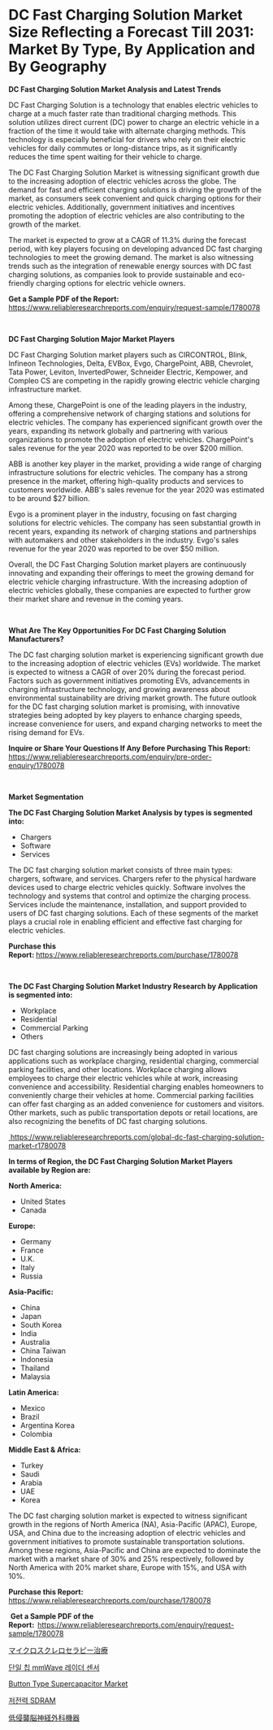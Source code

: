 <p><h1>DC Fast Charging Solution Market Size Reflecting a Forecast Till 2031: Market By Type, By Application and By Geography</h1></p><p><strong>DC Fast Charging Solution Market Analysis and Latest Trends</strong></p>
<p><p>DC Fast Charging Solution is a technology that enables electric vehicles to charge at a much faster rate than traditional charging methods. This solution utilizes direct current (DC) power to charge an electric vehicle in a fraction of the time it would take with alternate charging methods. This technology is especially beneficial for drivers who rely on their electric vehicles for daily commutes or long-distance trips, as it significantly reduces the time spent waiting for their vehicle to charge.</p><p>The DC Fast Charging Solution Market is witnessing significant growth due to the increasing adoption of electric vehicles across the globe. The demand for fast and efficient charging solutions is driving the growth of the market, as consumers seek convenient and quick charging options for their electric vehicles. Additionally, government initiatives and incentives promoting the adoption of electric vehicles are also contributing to the growth of the market.</p><p>The market is expected to grow at a CAGR of 11.3% during the forecast period, with key players focusing on developing advanced DC fast charging technologies to meet the growing demand. The market is also witnessing trends such as the integration of renewable energy sources with DC fast charging solutions, as companies look to provide sustainable and eco-friendly charging options for electric vehicle owners.</p></p>
<p><strong>Get a Sample PDF of the Report:&nbsp;</strong> <a href="https://www.reliableresearchreports.com/enquiry/request-sample/1780078">https://www.reliableresearchreports.com/enquiry/request-sample/1780078</a></p>
<p>&nbsp;</p>
<p><strong>DC Fast Charging Solution Major Market Players</strong></p>
<p><p>DC Fast Charging Solution market players such as CIRCONTROL, Blink, Infineon Technologies, Delta, EVBox, Evgo, ChargePoint, ABB, Chevrolet, Tata Power, Leviton, InvertedPower, Schneider Electric, Kempower, and Compleo CS are competing in the rapidly growing electric vehicle charging infrastructure market.</p><p>Among these, ChargePoint is one of the leading players in the industry, offering a comprehensive network of charging stations and solutions for electric vehicles. The company has experienced significant growth over the years, expanding its network globally and partnering with various organizations to promote the adoption of electric vehicles. ChargePoint's sales revenue for the year 2020 was reported to be over $200 million.</p><p>ABB is another key player in the market, providing a wide range of charging infrastructure solutions for electric vehicles. The company has a strong presence in the market, offering high-quality products and services to customers worldwide. ABB's sales revenue for the year 2020 was estimated to be around $27 billion.</p><p>Evgo is a prominent player in the industry, focusing on fast charging solutions for electric vehicles. The company has seen substantial growth in recent years, expanding its network of charging stations and partnerships with automakers and other stakeholders in the industry. Evgo's sales revenue for the year 2020 was reported to be over $50 million.</p><p>Overall, the DC Fast Charging Solution market players are continuously innovating and expanding their offerings to meet the growing demand for electric vehicle charging infrastructure. With the increasing adoption of electric vehicles globally, these companies are expected to further grow their market share and revenue in the coming years.</p></p>
<p>&nbsp;</p>
<p><strong>What Are The Key Opportunities For DC Fast Charging Solution Manufacturers?</strong></p>
<p><p>The DC fast charging solution market is experiencing significant growth due to the increasing adoption of electric vehicles (EVs) worldwide. The market is expected to witness a CAGR of over 20% during the forecast period. Factors such as government initiatives promoting EVs, advancements in charging infrastructure technology, and growing awareness about environmental sustainability are driving market growth. The future outlook for the DC fast charging solution market is promising, with innovative strategies being adopted by key players to enhance charging speeds, increase convenience for users, and expand charging networks to meet the rising demand for EVs.</p></p>
<p><strong>Inquire or Share Your Questions If Any Before Purchasing This Report:</strong> <a href="https://www.reliableresearchreports.com/enquiry/pre-order-enquiry/1780078">https://www.reliableresearchreports.com/enquiry/pre-order-enquiry/1780078</a></p>
<p>&nbsp;</p>
<p><strong>Market Segmentation</strong></p>
<p><strong>The DC Fast Charging Solution Market Analysis by types is segmented into:</strong></p>
<p><ul><li>Chargers</li><li>Software</li><li>Services</li></ul></p>
<p><p>The DC fast charging solution market consists of three main types: chargers, software, and services. Chargers refer to the physical hardware devices used to charge electric vehicles quickly. Software involves the technology and systems that control and optimize the charging process. Services include the maintenance, installation, and support provided to users of DC fast charging solutions. Each of these segments of the market plays a crucial role in enabling efficient and effective fast charging for electric vehicles.</p></p>
<p><strong>Purchase this Report:&nbsp;</strong><a href="https://www.reliableresearchreports.com/purchase/1780078">https://www.reliableresearchreports.com/purchase/1780078</a></p>
<p>&nbsp;</p>
<p><strong>The DC Fast Charging Solution Market Industry Research by Application is segmented into:</strong></p>
<p><ul><li>Workplace</li><li>Residential</li><li>Commercial Parking</li><li>Others</li></ul></p>
<p><p>DC fast charging solutions are increasingly being adopted in various applications such as workplace charging, residential charging, commercial parking facilities, and other locations. Workplace charging allows employees to charge their electric vehicles while at work, increasing convenience and accessibility. Residential charging enables homeowners to conveniently charge their vehicles at home. Commercial parking facilities can offer fast charging as an added convenience for customers and visitors. Other markets, such as public transportation depots or retail locations, are also recognizing the benefits of DC fast charging solutions.</p></p>
<p><a href="https://www.reliableresearchreports.com/global-dc-fast-charging-solution-market-r1780078">&nbsp;https://www.reliableresearchreports.com/global-dc-fast-charging-solution-market-r1780078</a></p>
<p><strong>In terms of Region, the DC Fast Charging Solution Market Players available by Region are:</strong></p>
<p>
    <p> <strong> North America: </strong>
        <ul>
            <li>United States</li>
            <li>Canada</li>
        </ul>
        </p> 
    <p> <strong> Europe: </strong>
        <ul>
            <li>Germany</li>
            <li>France</li>
            <li>U.K.</li>
            <li>Italy</li>
            <li>Russia</li>
        </ul>
        </p> 
    <p> <strong> Asia-Pacific: </strong>
        <ul>
            <li>China</li>
            <li>Japan</li>
            <li>South Korea</li>
            <li>India</li>
            <li>Australia</li>
            <li>China Taiwan</li>
            <li>Indonesia</li>
            <li>Thailand</li>
            <li>Malaysia</li>
        </ul>
        </p> 
    <p> <strong> Latin America: </strong>
        <ul>
            <li>Mexico</li>
            <li>Brazil</li>
            <li>Argentina Korea</li>
            <li>Colombia</li>
        </ul>
        </p> 
    <p> <strong> Middle East & Africa: </strong>
        <ul>
            <li>Turkey</li>
            <li>Saudi</li>
            <li>Arabia</li>
            <li>UAE</li>
            <li>Korea</li>
        </ul>
    </p>
    </p>
<p><p>The DC fast charging solution market is expected to witness significant growth in the regions of North America (NA), Asia-Pacific (APAC), Europe, USA, and China due to the increasing adoption of electric vehicles and government initiatives to promote sustainable transportation solutions. Among these regions, Asia-Pacific and China are expected to dominate the market with a market share of 30% and 25% respectively, followed by North America with 20% market share, Europe with 15%, and USA with 10%.</p></p>
<p><strong>Purchase this Report: </strong><a href="https://www.reliableresearchreports.com/purchase/1780078">https://www.reliableresearchreports.com/purchase/1780078</a></p>
<p>&nbsp;<strong>Get a Sample PDF of the Report:&nbsp;&nbsp;</strong><a href="https://www.reliableresearchreports.com/enquiry/request-sample/1780078">https://www.reliableresearchreports.com/enquiry/request-sample/1780078</a></p>
<p><strong></strong></p>
<p><p><a href="https://github.com/FrancoWeber2023/Market-Research-Report-List-1/blob/main/2458638105608.md">マイクロスクレロセラピー治療</a></p><p><a href="https://github.com/alpinestartsekian/Market-Research-Report-List-1/blob/main/517628199315.md">단일 칩 mmWave 레이더 센서</a></p><p><a href="https://issuu.com/reportprime-2/docs/button-type-supercapacitor-market-size-2030.pptx">Button Type Supercapacitor Market</a></p><p><a href="https://github.com/muchswr/Market-Research-Report-List-1/blob/main/570994899316.md">저전력 SDRAM</a></p><p><a href="https://github.com/LuzHills1972/Market-Research-Report-List-1/blob/main/1282302105609.md">低侵襲脳神経外科機器</a></p></p>